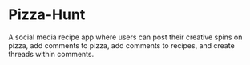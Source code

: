 # Pizza-Hunt
A social media recipe app where users can post their creative spins on pizza, add comments to pizza, add comments to recipes, and create threads within comments.
